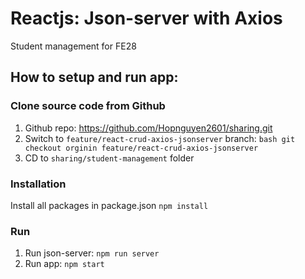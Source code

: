 # Reactjs: Json-server with Axios

Student management for FE28

## How to setup and run app:

### Clone source code from Github

1. Github repo: https://github.com/Hopnguyen2601/sharing.git
2. Switch to `feature/react-crud-axios-jsonserver` branch:
   `bash git checkout orginin feature/react-crud-axios-jsonserver `
3. CD to `sharing/student-management` folder

### Installation

Install all packages in package.json
`npm install`

### Run

1. Run json-server:
   `npm run server`
2. Run app:
   `npm start`
